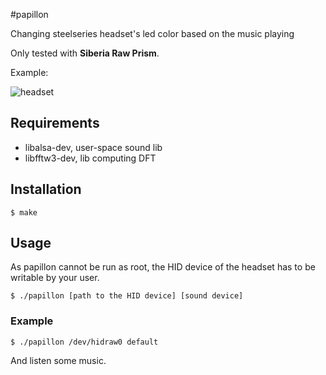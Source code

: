 #papillon

Changing steelseries headset's led color based on the music playing

Only tested with **Siberia Raw Prism**.

Example:

![headset](http://i.imgur.com/GtXsDu4.gif)

## Requirements
* libalsa-dev, user-space sound lib
* libfftw3-dev, lib computing DFT

## Installation
```
$ make
```

## Usage
As papillon cannot be run as root, the HID device of the headset has to be writable by your user.
```
$ ./papillon [path to the HID device] [sound device]
```
### Example
```
$ ./papillon /dev/hidraw0 default
```
And listen some music.
